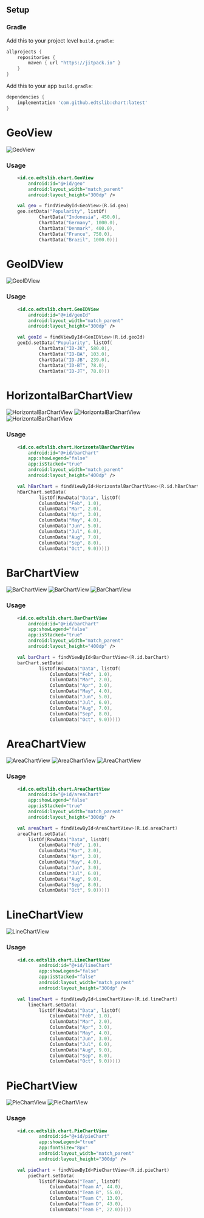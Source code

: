 ## Setup
### Gradle

Add this to your project level `build.gradle`:
```groovy
allprojects {
    repositories {
        maven { url "https://jitpack.io" }
    }
}
```
Add this to your app `build.gradle`:
```groovy
dependencies {
    implementation 'com.github.edtslib:chart:latest'
}
```
# GeoView

![GeoView](https://i.ibb.co/nmR4DSd/geo.jpg)

### Usage
```xml
    <id.co.edtslib.chart.GeoView
        android:id="@+id/geo"
        android:layout_width="match_parent"
        android:layout_height="300dp" />
```

```kotlin
    val geo = findViewById<GeoView>(R.id.geo)
    geo.setData("Popularity", listOf(
            ChartData("Indonesia", 450.0),
            ChartData("Germany", 1000.0),
            ChartData("Denmark", 400.0),
            ChartData("France", 750.0),
            ChartData("Brazil", 1000.0)))
```

# GeoIDView

![GeoIDView](https://i.ibb.co/Lv7JN7j/geoid.jpg)

### Usage

```xml
    <id.co.edtslib.chart.GeoIDView
        android:id="@+id/geoId"
        android:layout_width="match_parent"
        android:layout_height="300dp" />
```

```kotlin
    val geoId = findViewById<GeoIDView>(R.id.geoId)
    geoId.setData("Popularity", listOf(
            ChartData("ID-JK", 580.0),
            ChartData("ID-BA", 103.0),
            ChartData("ID-JB", 239.0),
            ChartData("ID-BT", 78.0),
            ChartData("ID-JT", 78.0)))
```

# HorizontalBarChartView

![HorizontalBarChartView](https://i.ibb.co/sCMdb0P/Screen-Shot-2022-05-19-at-13-44-13.png)
![HorizontalBarChartView](https://i.ibb.co/GM3wVDT/Screen-Shot-2022-05-19-at-14-52-48.png)
![HorizontalBarChartView](https://i.ibb.co/N2dFBPn/Screen-Shot-2022-05-19-at-14-54-47.png)


### Usage

```xml
    <id.co.edtslib.chart.HorizontalBarChartView
        android:id="@+id/barChart"
        app:showLegend="false"
        app:isStacked="true"
        android:layout_width="match_parent"
        android:layout_height="400dp" />
```

```kotlin
    val hBarChart = findViewById<HorizontalBarChartView>(R.id.hBarChart)
    hBarChart.setData(
            listOf(RowData("Data", listOf(
            ColumnData("Feb", 1.0),
            ColumnData("Mar", 2.0),
            ColumnData("Apr", 3.0),
            ColumnData("May", 4.0),
            ColumnData("Jun", 5.0),
            ColumnData("Jul", 6.0),
            ColumnData("Aug", 7.0),
            ColumnData("Sep", 8.0),
            ColumnData("Oct", 9.0)))))
```
# BarChartView

![BarChartView](https://i.ibb.co/k1mcx1M/Screen-Shot-2022-05-19-at-13-54-55.png)
![BarChartView](https://i.ibb.co/QKw3R79/Screen-Shot-2022-05-19-at-14-57-06.png)
![BarChartView](https://i.ibb.co/WV29PXP/Screen-Shot-2022-05-19-at-14-59-48.png)

### Usage

```xml
    <id.co.edtslib.chart.BarChartView
        android:id="@+id/barChart"
        app:showLegend="false"
        app:isStacked="true"
        android:layout_width="match_parent"
        android:layout_height="400dp" />
```

```kotlin
    val barChart = findViewById<BarChartView>(R.id.barChart)
    barChart.setData(
            listOf(RowData("Data", listOf(
                ColumnData("Feb", 1.0),
                ColumnData("Mar", 2.0),
                ColumnData("Apr", 3.0),
                ColumnData("May", 4.0),
                ColumnData("Jun", 5.0),
                ColumnData("Jul", 6.0),
                ColumnData("Aug", 7.0),
                ColumnData("Sep", 8.0),
                ColumnData("Oct", 9.0)))))
```

# AreaChartView

![AreaChartView](https://i.ibb.co/MB5DDhP/Screen-Shot-2022-05-19-at-15-08-28.png)
![AreaChartView](https://i.ibb.co/hcPnmgx/Screen-Shot-2022-05-19-at-15-44-57.png)
![AreaChartView](https://i.ibb.co/mSk73hy/Screen-Shot-2022-05-19-at-15-47-39.png)

### Usage

```xml
    <id.co.edtslib.chart.AreaChartView
        android:id="@+id/areaChart"
        app:showLegend="false"
        app:isStacked="true"
        android:layout_width="match_parent"
        android:layout_height="300dp" />
```

```kotlin
    val areaChart = findViewById<AreaChartView>(R.id.areaChart)
    areaChart.setData(
        listOf(RowData("Data", listOf(
            ColumnData("Feb", 1.0),
            ColumnData("Mar", 2.0),
            ColumnData("Apr", 3.0),
            ColumnData("May", 4.0),
            ColumnData("Jun", 3.0),
            ColumnData("Jul", 6.0),
            ColumnData("Aug", 9.0),
            ColumnData("Sep", 8.0),
            ColumnData("Oct", 9.0)))))
```

# LineChartView

![LineChartView](https://i.ibb.co/DpRZvT5/Screen-Shot-2022-05-19-at-15-54-10.png)

### Usage

```xml
    <id.co.edtslib.chart.LineChartView
            android:id="@+id/lineChart"
            app:showLegend="false"
            app:isStacked="false"
            android:layout_width="match_parent"
            android:layout_height="300dp" />
```

```kotlin
    val lineChart = findViewById<LineChartView>(R.id.lineChart)
        lineChart.setData(
            listOf(RowData("Data", listOf(
                ColumnData("Feb", 1.0),
                ColumnData("Mar", 2.0),
                ColumnData("Apr", 3.0),
                ColumnData("May", 4.0),
                ColumnData("Jun", 3.0),
                ColumnData("Jul", 6.0),
                ColumnData("Aug", 9.0),
                ColumnData("Sep", 8.0),
                ColumnData("Oct", 9.0)))))
```


# PieChartView

![PieChartView](https://i.ibb.co/JByKnDC/Screen-Shot-2022-05-19-at-16-12-13.png)
![PieChartView](https://i.ibb.co/LzQYbYG/Screen-Shot-2022-05-19-at-16-18-29.png)

### Usage

```xml
    <id.co.edtslib.chart.PieChartView
            android:id="@+id/pieChart"
            app:showLegend="true"
            app:fontSize="8px"
            android:layout_width="match_parent"
            android:layout_height="300dp" />
```

```kotlin
    val pieChart = findViewById<PieChartView>(R.id.pieChart)
        pieChart.setData(
            listOf(RowData("Team", listOf(
                ColumnData("Team A", 44.0),
                ColumnData("Team B", 55.0),
                ColumnData("Team C", 13.0),
                ColumnData("Team D", 43.0),
                ColumnData("Team E", 22.0)))))
```
